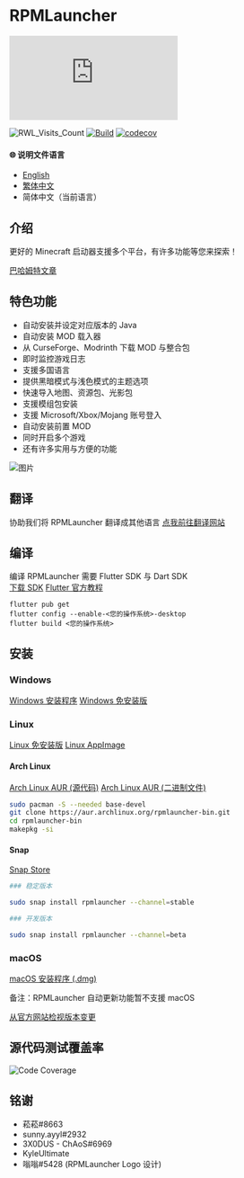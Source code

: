 # RPMLauncher

[![RWL_Dev_Version](https://img.shields.io/badge/dynamic/json?label=RPMLauncher%20最新开发版本&query=dev.latest_version_full&url=https://raw.githubusercontent.com/RPMTW/RPMTW-website-data/main/data/RPMLauncher/update.json)](../../../../releases)

![RWL_Visits_Count](https://hits.sh/github.com/RPMTW/RPMLauncher.svg?label=浏览次数)
[![Build](../../../../actions/workflows/build.yml/badge.svg)](../../../../actions/workflows/Build.yml)
[![codecov](https://codecov.io/gh/RPMTW/RPMLauncher/branch/main/graph/badge.svg?token=5J25PUERID)](https://codecov.io/gh/RPMTW/RPMLauncher)

#### 🌐 说明文件语言
- [English](../../README.md)
- [繁体中文](../README/zh_cn.md)
- 简体中文（当前语言）

## 介绍

更好的 Minecraft 启动器支援多个平台，有许多功能等您来探索！

[巴哈姆特文章](https://forum.gamer.com.tw/C.php?bsn=18673&snA=193012&tnum=1)

## 特色功能
- 自动安装并设定对应版本的 Java
- 自动安装 MOD 载入器
- 从 CurseForge、Modrinth 下载 MOD 与整合包
- 即时监控游戏日志
- 支援多国语言
- 提供黑暗模式与浅色模式的主题选项
- 快速导入地图、资源包、光影包
- 支援模组包安装
- 支援 Microsoft/Xbox/Mojang 账号登入
- 自动安装前置 MOD
- 同时开启多个游戏
- 还有许多实用与方便的功能

![图片](https://user-images.githubusercontent.com/48402225/139568860-b3dd0246-5e7c-4442-bb3c-7fa5cbc7bafc.png)


## 翻译
协助我们将 RPMLauncher 翻译成其他语言 [点我前往翻译网站](https://crowdin.com/project/siong-sngs-fantasy-world)

## 编译
编译 RPMLauncher 需要 Flutter SDK 与 Dart SDK  
[下载 SDK](https://flutter.dev/docs/get-started/install)
[Flutter 官方教程](https://flutter.dev/desktop)
```
flutter pub get
flutter config --enable-<您的操作系统>-desktop
flutter build <您的操作系统>
```

## 安装
### Windows
[Windows 安装程序](../../../../releases/latest/download/RPMLauncher-Windows-Installer.exe)
[Windows 免安装版](../../../../releases/latest/download/RPMLauncher-Windows.zip)
### Linux
[Linux 免安装版](../../../../releases/latest/download/RPMLauncher-Linux.zip)
[Linux AppImage](../../../../releases/latest/download/RPMLauncher-Linux.Appimage)
#### Arch Linux
[Arch Linux AUR (源代码)](https://aur.archlinux.org/packages/rpmlauncher-git/)
[Arch Linux AUR (二进制文件)](https://aur.archlinux.org/packages/rpmlauncher-bin/)
```bash
sudo pacman -S --needed base-devel
git clone https://aur.archlinux.org/rpmlauncher-bin.git
cd rpmlauncher-bin
makepkg -si
```
#### Snap
[Snap Store](https://snapcraft.io/rpmlauncher)
```bash
### 稳定版本

sudo snap install rpmlauncher --channel=stable

### 开发版本

sudo snap install rpmlauncher --channel=beta
```
### macOS
[macOS 安装程序 (.dmg)](../../../../releases/latest/download/RPMLauncher-MacOS-Installer.dmg)

备注：RPMLauncher 自动更新功能暂不支援 macOS

[从官方网站检视版本变更](https://www.rpmtw.com/RWL/Version)

## 源代码测试覆盖率
![Code Coverage](https://codecov.io/gh/RPMTW/RPMLauncher/branch/develop/graphs/sunburst.svg)
## 铭谢
- 菘菘#8663
- sunny.ayyl#2932
- 3X0DUS - ChAoS#6969
- KyleUltimate
- 嗡嗡#5428 (RPMLauncher Logo 设计)